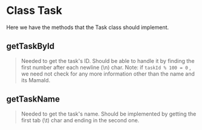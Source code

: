 <h1>Class Task</h1>

Here we have the methods that the Task class should implement.

## getTaskById ##

> Needed to get the task's ID. Should be able to handle it by finding the first number after each newline (\n) char.
> Note: if  `taskId % 100 = 0`  , we need not check for any more information other than the name and its MamaId.

## getTaskName ##

> Needed to get the task's name. Should be implemented by getting the first tab (\t) char and ending in the second one.

